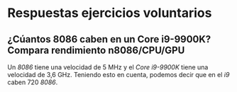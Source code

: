 # Respuestas ejercicios voluntarios
## ¿Cúantos 8086 caben en un Core i9-9900K? Compara rendimiento n8086/CPU/GPU  
Un _8086_ tiene una velocidad de 5 MHz y el _Core i9-9900K_ tiene una velocidad de 3,6 GHz. Teniendo esto en cuenta, podemos decir que en el _i9_ caben 720 _8086_.  

